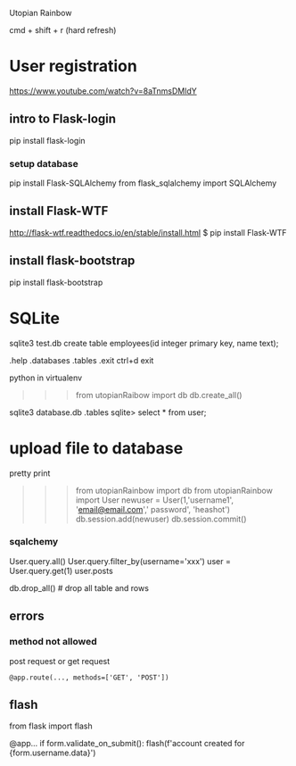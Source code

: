 Utopian Rainbow

cmd + shift + r (hard refresh)

# User registration
https://www.youtube.com/watch?v=8aTnmsDMldY

## intro to Flask-login
pip install flask-login

### setup database
pip install Flask-SQLAlchemy
from flask_sqlalchemy import SQLAlchemy

## install Flask-WTF
http://flask-wtf.readthedocs.io/en/stable/install.html
$ pip install Flask-WTF

## install flask-bootstrap
pip install flask-bootstrap 

# SQLite
sqlite3 test.db
create table employees(id integer primary key, name text);

.help
.databases
.tables
.exit
ctrl+d exit

python in virtualenv
>>> from utopianRaibow import db
>>> db.create_all() 

sqlite3 database.db
.tables
sqlite> select * from user;

# upload file to database 
pretty print

>>> from utopianRainbow import db
>>> from utopianRainbow import User
>>> newuser = User(1,'username1', 'email@email.com',' password', 'heashot')
>>> db.session.add(newuser)
 db.session.commit()

 ### sqalchemy
 User.query.all()
 User.query.filter_by(username='xxx')
 user = User.query.get(1)
 user.posts

 db.drop_all() # drop all table and rows

 ## errors

 ### method not allowed
post request or get request
```
@app.route(..., methods=['GET', 'POST'])
```

## flash

from flask import flash

@app...
    if form.validate_on_submit():
        flash(f'account created for {form.username.data}')